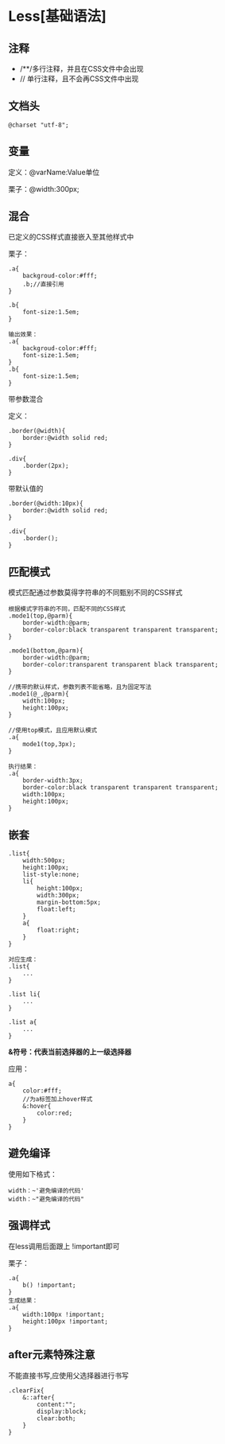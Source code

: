 # Less[基础语法]

## 注释

- /**/多行注释，并且在CSS文件中会出现
- // 单行注释，且不会再CSS文件中出现

## 文档头

	@charset "utf-8";

## 变量

定义：@varName:Value单位

栗子：@width:300px;

## 混合

已定义的CSS样式直接嵌入至其他样式中

栗子：

~~~
.a{
	backgroud-color:#fff;
	.b;//直接引用
}

.b{
	font-size:1.5em;
}

输出效果：
.a{
	backgroud-color:#fff;
	font-size:1.5em;
}
.b{
	font-size:1.5em;
}
~~~

带参数混合

定义：

~~~
.border(@width){
	border:@width solid red;
}

.div{
	.border(2px);
}
~~~

带默认值的

~~~
.border(@width:10px){
	border:@width solid red;
}

.div{
	.border();
}
~~~

## 匹配模式

模式匹配通过参数莫得字符串的不同甄别不同的CSS样式

~~~
根据模式字符串的不同，匹配不同的CSS样式
.mode1(top,@parm){
	border-width:@parm;
	border-color:black transparent transparent transparent;
}

.mode1(bottom,@parm){
	border-width:@parm;
	border-color:transparent transparent black transparent;
}

//携带的默认样式，参数列表不能省略，且为固定写法
.mode1(@_,@parm){
	width:100px;
	height:100px;
}

//使用top模式，且应用默认模式
.a{
	mode1(top,3px);
}

执行结果：
.a{
	border-width:3px;
	border-color:black transparent transparent transparent;
	width:100px;
	height:100px;
}

~~~

## 嵌套

~~~
.list{
	width:500px;
	height:100px;
	list-style:none;
	li{
		height:100px;
		width:300px;
		margin-bottom:5px;
		float:left;
	}
	a{
		float:right;
	}
}

对应生成：
.list{
	...
}

.list li{
	...
}

.list a{
	...
}
~~~

**&符号：代表当前选择器的上一级选择器**

应用：
~~~
a{
	color:#fff;
	//为a标签加上hover样式
	&:hover{
		color:red;
	}
}
~~~

## 避免编译

使用如下格式：

~~~
width：~'避免编译的代码'
width：~"避免编译的代码"
~~~

## 强调样式

在less调用后面跟上 !important即可

栗子：
~~~
.a{
	b() !important;
}
生成结果：
.a{
	width:100px !important;
	height:100px !important;
}
~~~

## after元素特殊注意

不能直接书写,应使用父选择器进行书写
~~~
.clearFix{
	&::after{
		content:"";
		display:block;
		clear:both;	
	}
}
~~~